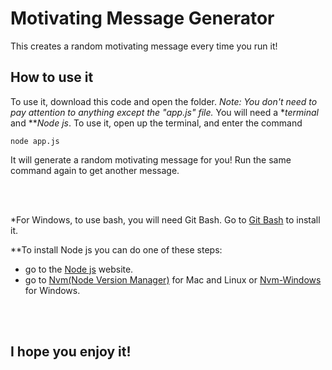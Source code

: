 # Motivating Message Generator

  

This creates a random motivating message every time you run it!

  

## How to use it

  

To use it, download this code and open the folder. _Note: You don't need to pay attention to anything except the "app.js" file._ You will need a **terminal* and ***Node js*.  To use it, open up the terminal, and enter the command
```
node app.js
```
It will generate a random motivating message for you!  Run the same command again to get another message.

<br><br>


*For Windows, to use bash, you will need Git Bash.  Go to [Git Bash](https://gitforwindows.org/) to install it.

**To install Node js you can do one of these steps:
* go to the [Node js](https://nodejs.org/) website. 
* go to [Nvm(Node Version Manager)](https://github.com/nvm-sh/nvm) for Mac and Linux or [Nvm-Windows](https://github.com/coreybutler/nvm-windows) for Windows.

<br><br>

## I hope you enjoy it!

